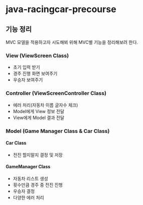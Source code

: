 # java-racingcar-precourse
## 기능 정리
MVC 모델을 적용하고자 시도해뵈 위해 MVC별 기능을 정리해보려 한다.
### View (ViewScreen Class)
- 초기 입력 받기
- 경주 진행 화면 보여주기
- 우승자 보여주기

### Controller (ViewScreenController Class)
- 에러 처리(자동차 이름 글자수 체크)
- Model에게 View 정보 전달
- View에게 Model 결과 전달

### Model (Game Manager Class & Car Class)
#### Car Class
- 전진 할지말지 결정 및 저장

#### GameManager Class
- 자동차 리스트 생성
- 횟수만큼 경주 중 전진 진행
- 우승자 결정
- 다양한 에러 처리